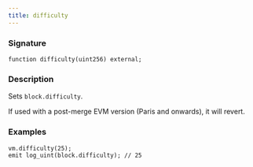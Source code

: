```yaml
---
title: difficulty
---
```


### Signature

```solidity
function difficulty(uint256) external;
```

### Description

Sets `block.difficulty`.

If used with a post-merge EVM version (Paris and onwards), it will revert.

### Examples

```solidity
vm.difficulty(25);
emit log_uint(block.difficulty); // 25
```
